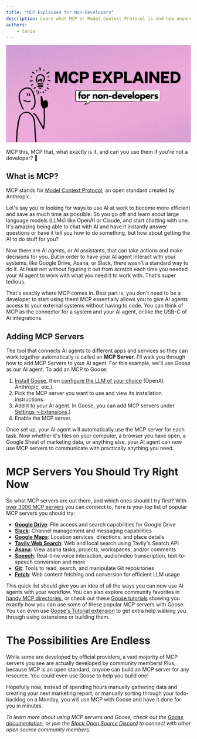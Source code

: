 ```yaml
---
title: "MCP Explained for Non-Developers"
description: Learn what MCP or Model Context Protocol is and how anyone can use it to save time on tasks.
authors: 
    - tania
---
```


![blog cover](mcp_nondevs.png)

MCP this, MCP that, what exactly is it, and can you use them if you're not a developer? 🤔

<!--truncate-->

## What is MCP?

MCP stands for [Model Context Protocol](https://modelcontextprotocol.io/introduction), an open standard created by Anthropic.

Let's say you're looking for ways to use AI at work to become more efficient and save as much time as possible. So you go off and learn about large language models (LLMs) like OpenAI or Claude, and start chatting with one. It's amazing being able to chat with AI and have it instantly answer questions or have it tell you how to do something, but how about getting the AI to do stuff for you?

Now there are AI agents, or AI assistants, that can take actions and make decisions for you. But in order to have your AI agent interact with your systems, like Google Drive, Asana, or Slack, there wasn't a standard way to do it. At least not without figuring it out from scratch each time you needed your AI agent to work with what you need it to work with. That's super tedious.

That's exactly where MCP comes in. Best part is, you don't need to be a developer to start using them! MCP essentially allows you to give AI agents access to your external systems without having to code. You can think of MCP as the connector for a system and your AI agent, or like the USB-C of AI integrations.

## Adding MCP Servers
The tool that connects AI agents to different apps and services so they can work together automatically is called an **MCP Server**. I'll walk you through how to add MCP Servers to your AI agent. For this example, we'll use Goose as our AI agent. To add an MCP to Goose:
1. [Install Goose](https://block.github.io/goose/docs/getting-started/installation), then [configure the LLM of your choice](https://block.github.io/goose/docs/getting-started/providers) (OpenAI, Anthropic, etc.).
2. Pick the MCP server you want to use and view its installation instructions.
3. Add it to your AI agent. In Goose, you can add MCP servers under [Settings > Extensions](https://block.github.io/goose/docs/getting-started/using-extensions).)
4. Enable the MCP server.

Once set up, your AI agent will automatically use the MCP server for each task. Now whether it's files on your computer, a browser you have open, a Google Sheet of marketing data, or anything else, your AI agent can now use MCP servers to communicate with practically anything you need.

# MCP Servers You Should Try Right Now
So what MCP servers are out there, and which ones should I try first? With [over 3000 MCP servers](https://glama.ai/mcp/servers) you can connect to, here is your top list of popular MCP servers you should try:

- **[Google Drive](https://github.com/rishipradeep-think41/drive-mcp)**: File access and search capabilities for Google Drive
- **[Slack](https://github.com/modelcontextprotocol/servers/tree/main/src/slack)**: Channel management and messaging capabilities
- **[Google Maps](https://github.com/modelcontextprotocol/servers/tree/main/src/google-maps)**: Location services, directions, and place details
- **[Tavily Web Search](https://github.com/RamXX/mcp-tavily)**: Web and local search using Tavily's Search API
- **[Asana](https://github.com/roychri/mcp-server-asana)**: View asana tasks, projects, workspaces, and/or comments
- **[Speech](https://github.com/Kvadratni/speech-mcp)**: Real-time voice interaction, audio/video transcription, text-to-speech conversion and more
- **[Git](https://github.com/modelcontextprotocol/servers/tree/main/src/git)**: Tools to read, search, and manipulate Git repositories
- **[Fetch](https://github.com/modelcontextprotocol/servers/tree/main/src/fetch)**: Web content fetching and conversion for efficient LLM usage

This quick list should give you an idea of all the ways you can now use AI agents with your workflow. You can also explore community favorites in [handy MCP directories](https://dev.to/techgirl1908/my-favorite-mcp-directories-573n), or check out these [Goose tutorials](https://block.github.io/goose/docs/category/tutorials) showing you exactly how you can use some of these popular MCP servers with Goose. You can even use [Goose's Tutorial extension](https://block.github.io/goose/docs/tutorials/tutorial-extension) to get extra help walking you through using extensions or building them.

# The Possibilities Are Endless
While some are developed by official providers, a vast majority of MCP servers you see are actually developed by community members! Plus, because MCP is an open standard, anyone can build an MCP server for any resource. You could even use Goose to help you build one!

Hopefully now, instead of spending hours manually gathering data and creating your next marketing report, or manually sorting through your todo-backlog on a Monday, you will use MCP with Goose and have it done for you in minutes.

*To learn more about using MCP servers and Goose, check out the [Goose documentation](https://block.github.io/goose/docs/category/getting-started), or join the [Block Open Source Discord](https://discord.gg/block-opensource) to connect with other open source community members.*

<head>
  <meta property="og:title" content="MCP Explained for Non-Developers" />
  <meta property="og:type" content="article" />
  <meta property="og:url" content="https://block.github.io/goose/blog/2025/03/28/mcp-nondevs" />
  <meta property="og:description" content="Learn what MCP or Model Context Protocol is and how anyone can use it to save time on tasks." />
  <meta property="og:image" content="http://block.github.io/goose/assets/images/mcp_nondevs-5ce7f39de923cab01de6e14e5dc06744.png" />
  <meta name="twitter:card" content="summary_large_image" />
  <meta property="twitter:domain" content="block.github.io/goose" />
  <meta name="twitter:title" content="MCP Explained for Non-Developers" />
  <meta name="twitter:description" content="Learn what MCP or Model Context Protocol is and how anyone can use it to save time on tasks." />
  <meta name="twitter:image" content="http://block.github.io/goose/assets/images/mcp_nondevs-5ce7f39de923cab01de6e14e5dc06744.png" />
</head>